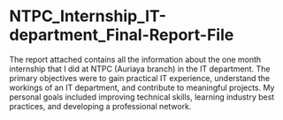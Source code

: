 # NTPC_Internship_IT-department_Final-Report-File
The report attached  contains all the information about the one month internship that I did at NTPC (Auriaya branch) in the IT department.
The primary objectives were to gain practical IT experience, understand the workings of an IT department, 
and contribute to meaningful projects.
My personal goals included improving technical skills, learning industry best practices, and developing a professional network.
